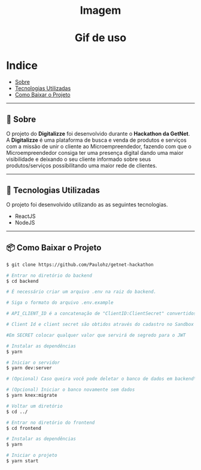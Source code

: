 <h1 align="center">
    Imagem
<h1>

<h1 align="center">
    Gif de uso 
<h1>

# Indice 

- [Sobre](#-sobre)
- [Tecnologias Utilizadas](#-tecnologias-utilizadas)
- [Como Baixar o Projeto](#-como-baixar-o-projeto)

---

## 📜 Sobre 

O projeto do **Digitalizze** foi desenvolvido durante o **Hackathon da GetNet**. A **Digitalizze** é uma plataforma de busca e venda de produtos e serviços com a missão de unir o cliente ao Microempreendedor, fazendo com que o  Microempreendedor consiga ter uma presença digital dando uma maior visibilidade e deixando o seu cliente informado sobre seus produtos/serviços possibilitando uma maior rede de clientes.

---

## 🚀 Tecnologias Utilizadas

O projeto foi desenvolvido utilizando as as seguintes tecnologias.

- ReactJS
- NodeJS

---

## 📦 Como Baixar o Projeto

```bash
$ git clone https://github.com/Paulohz/getnet-hackathon

# Entrar no diretório do backend
$ cd backend

# É necessário criar um arquivo .env na raiz do backend. 

# Siga o formato do arquivo .env.example

# API_CLIENT_ID é a concatenação de "ClientID:ClientSecret" convertidos para base64.

# Client Id e client secret são obtidos através do cadastro no Sandbox da GetNet

#Em SECRET colocar qualquer valor que servirá de segredo para o JWT

# Instalar as dependências
$ yarn 

# Iniciar o servidor
$ yarn dev:server

# (Opcional) Caso queira você pode deletar o banco de dados em backend\src\database\database.sqlite

# (Opcional) Iniciar o banco novamente sem dados 
$ yarn knex:migrate

# Voltar um diretório
$ cd ../

# Entrar no diretório do frontend
$ cd frontend

# Instalar as dependências
$ yarn 

# Iniciar o projeto 
$ yarn start

```








